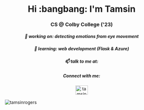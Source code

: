 <h1 align="center">Hi :bangbang: I'm Tamsin  </h1>
<h3 align="center">CS @ Colby College ('23) </h3>

<h5 align="center"> 🔭 working on: detecting emotions from eye movement </h5>
<h5 align="center"> 🌱 learning: web development (Flask & Azure) </h5>
<h5 align="center"> 📫 talk to me at: <tamsinrogers@icloud.com> </h5>

<h5 align="center">Connect with me:</h5>
<p align="center">
<a href="https://linkedin.com/in/tamsinrogers" target="blank"><img align="center" src="https://raw.githubusercontent.com/rahuldkjain/github-profile-readme-generator/master/src/images/icons/Social/linked-in-alt.svg" alt="tamsinrogers" height="30" width="40" /></a>
</p>


<p>&nbsp;<img align="center" src="https://github-readme-stats.vercel.app/api?username=tamsinrogers&show_icons=true&locale=en" alt="tamsinrogers" /></p>



<!--
**tamsinrogers/tamsinrogers** is a ✨ _special_ ✨ repository because its `README.md` (this file) appears on your GitHub profile.

Here are some ideas to get you started:

- 🔭 I’m currently working on ...
- 🌱 I’m currently learning ...
- 👯 I’m looking to collaborate on ...
- 🤔 I’m looking for help with ...
- 💬 Ask me about ...
- 📫 How to reach me: ...
- 😄 Pronouns: ...
- ⚡ Fun fact: ...
-->
